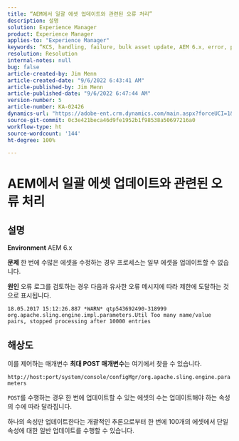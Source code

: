 ```yaml
---
title: “AEM에서 일괄 에셋 업데이트와 관련된 오류 처리”
description: 설명
solution: Experience Manager
product: Experience Manager
applies-to: "Experience Manager"
keywords: “KCS, handling, failure, bulk asset update, AEM 6.x, error, parameter, Maximum POST Parameters, 100”
resolution: Resolution
internal-notes: null
bug: false
article-created-by: Jim Menn
article-created-date: "9/6/2022 6:43:41 AM"
article-published-by: Jim Menn
article-published-date: "9/6/2022 6:47:44 AM"
version-number: 5
article-number: KA-02426
dynamics-url: "https://adobe-ent.crm.dynamics.com/main.aspx?forceUCI=1&pagetype=entityrecord&etn=knowledgearticle&id=2a24b83c-af2d-ed11-9db1-0022480866ad"
source-git-commit: 0c3e421beca46d9fe1952b1f98538a50697216a0
workflow-type: ht
source-wordcount: '144'
ht-degree: 100%

---
```


# AEM에서 일괄 에셋 업데이트와 관련된 오류 처리

## 설명


<b>Environment</b>
AEM 6.x

<b>문제</b>
한 번에 수많은 에셋을 수정하는 경우 프로세스는 일부 에셋을 업데이트할 수 없습니다.

<b>원인</b>
오류 로그를 검토하는 경우 다음과 유사한 오류 메시지에 따라 제한에 도달하는 것으로 표시됩니다.

`18.05.2017 15:12:26.887 *WARN* qtp543692490-318999 org.apache.sling.engine.impl.parameters.Util Too many name/value pairs, stopped processing after 10000 entries`


## 해상도


이를 제어하는 매개변수 <b>최대 POST 매개변수</b>는 여기에서 찾을 수 있습니다.

`http://host:port/system/console/configMgr/org.apache.sling.engine.parameters`

`POST`를 수행하는 경우 한 번에 업데이트할 수 있는 에셋의 수는 업데이트해야 하는 속성의 수에 따라 달라집니다.

하나의 속성만 업데이트한다는 개괄적인 추론으로부터 한 번에 100개의 에셋에서 단일 속성에 대한 일반 업데이트를 수행할 수 있습니다.

